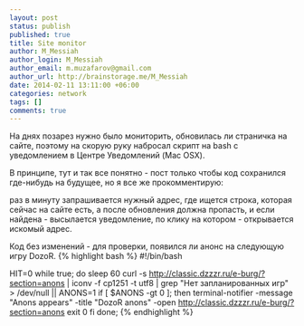 ```yaml
---
layout: post
status: publish
published: true
title: Site monitor
author: M_Messiah
author_login: M_Messiah
author_email: m.muzafarov@gmail.com
author_url: http://brainstorage.me/M_Messiah
date: 2014-02-11 13:11:00 +06:00
categories: network
tags: []
comments: true
---
```


На днях позарез нужно было мониторить, обновилась ли страничка на сайте, поэтому на скорую руку набросал скрипт на bash с уведомлением в Центре Уведомлений (Mac OSX).

В принципе, тут и так все понятно - пост только чтобы код сохранился где-нибудь на будущее, но я все же прокомментирую:

раз в минуту запрашивается нужный адрес, где ищется строка, которая сейчас на сайте есть, а после обновления должна пропасть, и если найдена - высылается уведомление, по клику на котором - открывается искомый адрес.

<!--more-->

Код без изменений - для проверки, появился ли анонс на следующую игру DozoR.
{% highlight bash %}
#!/bin/bash

HIT=0
while true; do
    sleep 60
    curl -s http://classic.dzzzr.ru/e-burg/?section=anons | iconv -f cp1251 -t utf8 | grep "Нет запланированных игр" > /dev/null || ANONS=1
    if [ $ANONS -gt 0 ]; then
        terminal-notifier -message "Anons appears" -title "DozoR anons" -open http://classic.dzzzr.ru/e-burg/?section=anons
        exit 0
    fi
done;
{% endhighlight %}